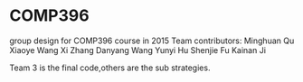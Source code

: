 # COMP396
group design for COMP396 course in 2015
Team contributors:
Minghuan Qu
Xiaoye Wang
Xi Zhang
Danyang Wang
Yunyi Hu
Shenjie Fu
Kainan Ji

Team 3 is the final code,others are the sub strategies.
